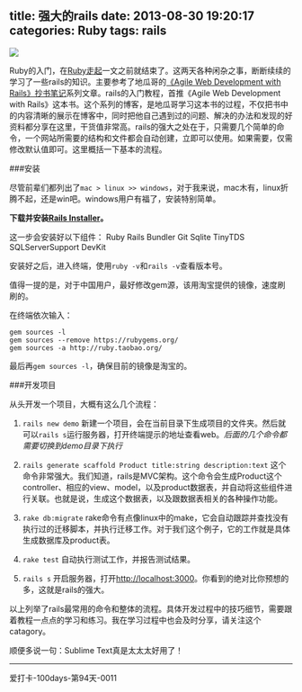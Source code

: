 title: 强大的rails
date: 2013-08-30 19:20:17
categories: Ruby
tags: rails
---
![](http://ww1.sinaimg.cn/large/5e8cb366jw1e85o6gmq6cj211y0kq0wa.jpg)

Ruby的入门，在[Ruby走起](http://zipperary.com/2013/08/28/ruby-on/)一文之前就结束了。这两天各种闲杂之事，断断续续的学习了一些rails的知识。主要参考了地瓜哥的[《Agile Web Development with Rails》抄书笔记](http://www.diguage.com/archives/tag/ruby)系列文章。rails的入门教程，首推《Agile Web Development with Rails》这本书。这个系列的博客，是地瓜哥学习这本书的过程，不仅把书中的内容清晰的展示在博客中，同时把他自己遇到过的问题、解决的办法和发现的好资料都分享在这里，干货值非常高。rails的强大之处在于，只需要几个简单的命令，一个网站所需要的结构和文件都会自动创建，立即可以使用。如果需要，仅需修改默认值即可。这里概括一下基本的流程。

<!--more-->

###安装

尽管前辈们都列出了`mac > linux >> windows`，对于我来说，mac木有，linux折腾不起，还是win吧。windows用户有福了，安装特别简单。

**下载并安装[Rails Installer](http://railsinstaller.org/)。**

这一步会安装好以下组件：
Ruby
Rails
Bundler
Git
Sqlite
TinyTDS
SQLServerSupport 
DevKit

安装好之后，进入终端，使用`ruby -v`和`rails -v`查看版本号。

值得一提的是，对于中国用户，最好修改gem源，该用淘宝提供的镜像，速度刷刷的。

在终端依次输入：
```
gem sources -l
gem sources --remove https://rubygems.org/ 
gem sources -a http://ruby.taobao.org/
```

最后再`gem sources -l`，确保目前的镜像是淘宝的。


###开发项目

从头开发一个项目，大概有这么几个流程：

1. `rails new demo` 新建一个项目，会在当前目录下生成项目的文件夹。然后就可以`rails s`运行服务器，打开终端提示的地址查看web。*后面的几个命令都需要切换到demo目录下执行*

2. `rails generate scaffold Product title:string description:text` 这个命令非常强大。我们知道，rails是MVC架构。这个命令会生成Product这个controller、相应的view、model，以及product数据表，并自动将这些组件进行关联。也就是说，生成这个数据表，以及跟数据表相关的各种操作功能。

3. `rake db:migrate` rake命令有点像linux中的make，它会自动跟踪并查找没有执行过的迁移脚本，并执行迁移工作。对于我们这个例子，它的工作就是具体生成数据库及product表。

4. `rake test` 自动执行测试工作，并报告测试结果。

5. `rails s` 开启服务器，打开<http://localhost:3000>。你看到的绝对比你预想的多，这就是rails的强大。


以上列举了rails最常用的命令和整体的流程。具体开发过程中的技巧细节，需要跟着教程一点点的学习和练习。我在学习过程中也会及时分享，请关注这个catagory。

顺便多说一句：Sublime Text真是太太太好用了！

---
爱打卡-100days-第94天-0011
